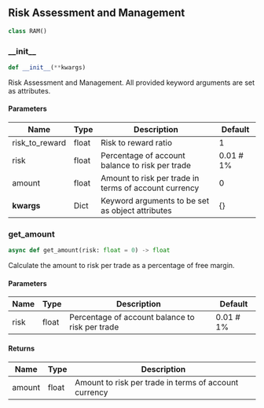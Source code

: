 ## <a id="ram"></a> Risk Assessment and Management

```python
class RAM()
```
### \_\_init\_\_

```python
def __init__(**kwargs)
```
Risk Assessment and Management. All provided keyword arguments are set as attributes.

#### Parameters
| Name           | Type | Description                                           | Default |
|----------------|------|-------------------------------------------------------|---------|
| risk_to_reward | float | Risk to reward ratio                                  | 1|
| risk           | float | Percentage of account balance to risk per trade       | 0.01 # 1%|
| amount         | float | Amount to risk per trade in terms of account currency | 0|
| **kwargs**     | Dict | Keyword arguments to be set as object attributes      | {} |


<a id="aiomql.ram.RAM.get_amount"></a>

### get\_amount

```python
async def get_amount(risk: float = 0) -> float
```
Calculate the amount to risk per trade as a percentage of free margin.

#### Parameters
| Name           | Type | Description                                           | Default |
|----------------|------|-------------------------------------------------------|---------|
| risk           | float | Percentage of account balance to risk per trade       | 0.01 # 1%|

#### Returns
| Name           | Type | Description                                           |
|----------------|------|-------------------------------------------------------|
| amount         | float | Amount to risk per trade in terms of account currency |
